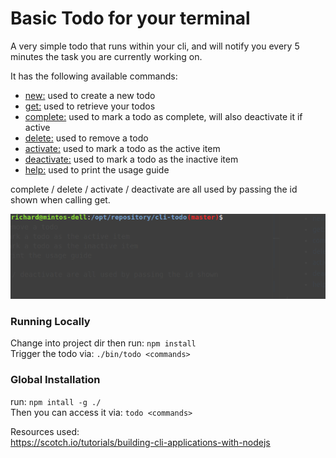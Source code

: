 # Basic Todo for your terminal
A very simple todo that runs within your cli, and will notify you every 5 minutes the task you are currently working on.

It has the following available commands:
  -  <new:>        used to create a new todo
  -  <get:>        used to retrieve your todos
  -  <complete:>   used to mark a todo as complete, will also deactivate it if active
  -  <delete:>     used to remove a todo
  -  <activate:>   used to mark a todo as the active item
  -  <deactivate:> used to mark a todo as the inactive item
  -  <help:>       used to print the usage guide

complete / delete / activate / deactivate are all used by passing the id shown when calling get.

![Example of complete and delete](./examples/cli-todo.gif)

### Running Locally
Change into project dir then run: `npm install`  
Trigger the todo via: `./bin/todo <commands>`

### Global Installation
run: `npm intall -g ./`  
Then you can access it via: `todo <commands>`

Resources used:  
https://scotch.io/tutorials/building-cli-applications-with-nodejs
